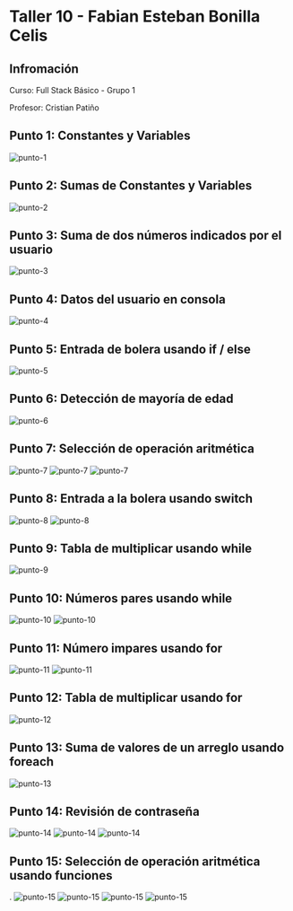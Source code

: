 <h1>Taller 10 - Fabian Esteban Bonilla Celis </h1>

<h2>Infromación</h2>
<p>Curso: Full Stack Básico - Grupo 1</p>
<p>Profesor: Cristian Patiño</p>

<h2>Punto 1: Constantes y Variables</h2>

<img src="./public/images/punto-1.png" alt="punto-1">

<h2>Punto 2: Sumas de Constantes y Variables</h2>

<img src="./public/images/punto-2.png" alt="punto-2">

<h2>Punto 3: Suma de dos números indicados por el usuario</h2>

<img src="./public/images/punto-3.png" alt="punto-3">

<h2>Punto 4: Datos del usuario en consola</h2>

<img src="./public/images/punto-4.png" alt="punto-4">

<h2>Punto 5: Entrada de bolera usando if / else</h2>

<img src="./public/images/punto-5.png" alt="punto-5">

<h2>Punto 6: Detección de mayoría de edad</h2>

<img src="./public/images/punto-6.png" alt="punto-6">

<h2>Punto 7: Selección de operación aritmética</h2>

<img src="./public/images/punto-7-1.png" alt="punto-7">
<img src="./public/images/punto-7-2.png" alt="punto-7">
<img src="./public/images/punto-7-3.png" alt="punto-7">

<h2>Punto 8: Entrada a la bolera usando switch</h2>

<img src="./public/images/punto-8-1.png" alt="punto-8">
<img src="./public/images/punto-8-2.png" alt="punto-8">

<h2>Punto 9: Tabla de multiplicar usando while</h2>

<img src="./public/images/punto-9.png" alt="punto-9">

<h2>Punto 10: Números pares usando while</h2>

<img src="./public/images/punto-10-1.png" alt="punto-10">
<img src="./public/images/punto-10-2.png" alt="punto-10">

<h2>Punto 11: Número impares usando for</h2>

<img src="./public/images/punto-11-1.png" alt="punto-11">
<img src="./public/images/punto-11-2.png" alt="punto-11">

<h2>Punto 12: Tabla de multiplicar usando for</h2>

<img src="./public/images/punto-12.png" alt="punto-12">

<h2>Punto 13: Suma de valores de un arreglo usando foreach</h2>

<img src="./public/images/punto-13.png" alt="punto-13">

<h2>Punto 14: Revisión de contraseña</h2>

<img src="./public/images/punto-14-1.png" alt="punto-14">
<img src="./public/images/punto-14-2.png" alt="punto-14">
<img src="./public/images/punto-14-3.png" alt="punto-14">

<h2>Punto 15: Selección de operación aritmética usando funciones</h2>.

<img src="./public/images/punto-15-1.png" alt="punto-15">
<img src="./public/images/punto-15-2.png" alt="punto-15">
<img src="./public/images/punto-15-3.png" alt="punto-15">
<img src="./public/images/punto-15-4.png" alt="punto-15">